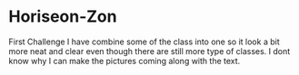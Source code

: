 # Horiseon-Zon
First Challenge 
I have combine some of the class into one so it look a bit more neat and clear even though there are still more type of classes.
I dont know why I can make the pictures coming along with the text.
